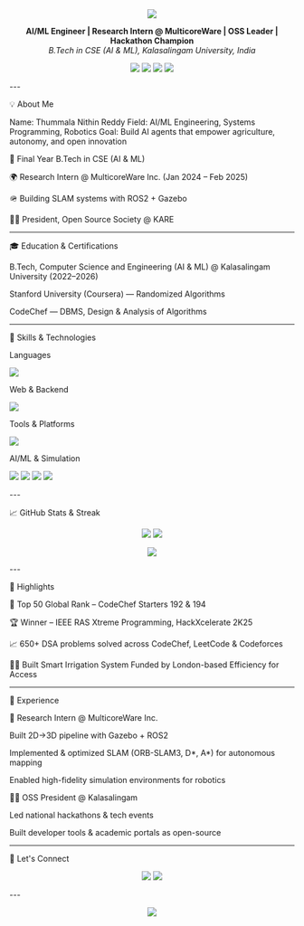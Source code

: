 <div align="center">
  <img src="https://capsule-render.vercel.app/api?type=waving&color=0e76a8&height=200&section=header&text=Thummala%20Nithin%20Reddy&fontSize=40&fontColor=ffffff"/>
</div><p align="center">
  <strong>AI/ML Engineer | Research Intern @ MulticoreWare | OSS Leader | Hackathon Champion</strong><br>
  <em>B.Tech in CSE (AI & ML), Kalasalingam University, India</em>
</p><p align="center">
  <a href="mailto:thummalanithinreddy4@gmail.com"><img src="https://img.shields.io/badge/Email-D14836?style=for-the-badge&logo=gmail&logoColor=white"/></a>
  <a href="https://linkedin.com/in/nithin-reddy-thummala-442657268"><img src="https://img.shields.io/badge/LinkedIn-0077B5?style=for-the-badge&logo=linkedin&logoColor=white"/></a>
  <a href="https://github.com/NITHINREDDY3T"><img src="https://img.shields.io/badge/GitHub-181717?style=for-the-badge&logo=github&logoColor=white"/></a>
  <a href="https://codechef.com/users/kl_99220041397"><img src="https://img.shields.io/badge/CodeChef-5B4638?style=for-the-badge&logo=codechef&logoColor=white"/></a>
</p>
---

💡 About Me

Name: Thummala Nithin Reddy
Field: AI/ML Engineering, Systems Programming, Robotics
Goal: Build AI agents that empower agriculture, autonomy, and open innovation

🤖 Final Year B.Tech in CSE (AI & ML)

🌍 Research Intern @ MulticoreWare Inc. (Jan 2024 – Feb 2025)

🪖 Building SLAM systems with ROS2 + Gazebo

👩‍💼 President, Open Source Society @ KARE



---

🎓 Education & Certifications

B.Tech, Computer Science and Engineering (AI & ML) @ Kalasalingam University (2022–2026)

Stanford University (Coursera) — Randomized Algorithms

CodeChef — DBMS, Design & Analysis of Algorithms



---

🔧 Skills & Technologies

Languages

<p>
  <img src="https://skillicons.dev/icons?i=python,java,c,cpp,javascript"/>
</p>Web & Backend

<p>
  <img src="https://skillicons.dev/icons?i=nodejs,flask,html,css,mongodb,mysql"/>
</p>Tools & Platforms

<p>
  <img src="https://skillicons.dev/icons?i=git,github,vscode,linux,gcp"/>
</p>AI/ML & Simulation

<p>
  <img src="https://img.shields.io/badge/TensorFlow-EF6C00?style=for-the-badge&logo=tensorflow&logoColor=white"/>
  <img src="https://img.shields.io/badge/PyTorch-EE4C2C?style=for-the-badge&logo=pytorch&logoColor=white"/>
  <img src="https://img.shields.io/badge/ROS2-22314E?style=for-the-badge&logo=ros&logoColor=white"/>
  <img src="https://img.shields.io/badge/Gazebo-2C5DAB?style=for-the-badge&logo=robotframework&logoColor=white"/>
</p>
---

📈 GitHub Stats & Streak

<p align="center">
  <img src="https://github-readme-stats.vercel.app/api?username=NITHINREDDY3T&show_icons=true&theme=react&hide_border=true" />
  <img src="https://github-readme-streak-stats.herokuapp.com/?user=NITHINREDDY3T&theme=react&hide_border=true" />
</p><p align="center">
  <img src="https://github-readme-stats.vercel.app/api/top-langs/?username=NITHINREDDY3T&layout=compact&theme=react&hide_border=true" />
</p>
---

🎯 Highlights

🥇 Top 50 Global Rank – CodeChef Starters 192 & 194

🏆 Winner – IEEE RAS Xtreme Programming, HackXcelerate 2K25

📈 650+ DSA problems solved across CodeChef, LeetCode & Codeforces

👩‍💼 Built Smart Irrigation System Funded by London-based Efficiency for Access



---

💼 Experience

🔬 Research Intern @ MulticoreWare Inc.

Built 2D→3D pipeline with Gazebo + ROS2

Implemented & optimized SLAM (ORB-SLAM3, D*, A*) for autonomous mapping

Enabled high-fidelity simulation environments for robotics


🧑‍💻 OSS President @ Kalasalingam

Led national hackathons & tech events

Built developer tools & academic portals as open-source



---

🔗 Let's Connect

<p align="center">
  <a href="mailto:thummalanithinreddy4@gmail.com"><img src="https://img.shields.io/badge/Email-Me-D14836?style=for-the-badge&logo=gmail&logoColor=white"/></a>
  <a href="https://linkedin.com/in/nithin-reddy-thummala-442657268"><img src="https://img.shields.io/badge/LinkedIn-Connect-0e76a8?style=for-the-badge&logo=linkedin&logoColor=white"/></a>
</p>
---

<p align="center">
  <img src="https://capsule-render.vercel.app/api?type=waving&color=0e76a8&height=200&section=footer"/>
</p>
